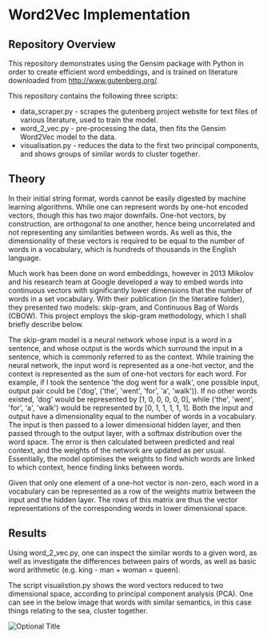 # Word2Vec Implementation

## Repository Overview

This repository demonstrates using the Gensim package with Python in order to create efficient word embeddings, and is trained on literature downloaded from http://www.gutenberg.org/. 

This repository contains the following three scripts:

* data_scraper.py - scrapes the gutenberg project website for text files of various literature, used to train the model.
* word_2_vec.py - pre-processing the data, then fits the Gensim Word2Vec model to the data.
* visualisation.py - reduces the data to the first two principal components, and shows groups of similar words to cluster together.




## Theory

In their initial string format, words cannot be easily digested by machine learning algorithms. While one can represent words by one-hot encoded vectors, though this has two major downfalls. One-hot vectors, by construction, are orthogonal to one another, hence being uncorrelated and not representing any similarities between words. As well as this, the dimensionality of these vectors is required to be equal to the number of words in a vocabulary, which is hundreds of thousands in the English language.

Much work has been done on word embeddings, however in 2013 Mikolov and his research team at Google developed a way to embed words into continuous vectors with significantly lower dimensions that the number of words in a set vocabulary. With their publication (in the literatire folder), they presented two models: skip-gram, and Continuous Bag of Words (CBOW). This project employs the skip-gram methodology, which I shall briefly describe below.

The skip-gram model is a neural network whose input is a word in a sentence, and whose output is the words which surround the input in a sentence, which is commonly referred to as the context. While training the neural network, the input word is represented as a one-hot vector, and the context is represented as the sum of one-hot vectors for each word. For example, if I took the sentence 'the dog went for a walk', one possible input, output pair could be ('dog', ('the', 'went', 'for', 'a', 'walk')). If no other words existed, 'dog' would be represented by [1, 0, 0, 0, 0, 0], while ('the', 'went', 'for', 'a', 'walk') would be represented by [0, 1, 1, 1, 1, 1]. Both the input and output have a dimensionality equal to the number of words in a vocabulary. The input is then passed to a lower dimensional hidden layer, and then passed through to the output layer, with a softmax distribution over the word space. The error is then calculated between predicted and real context, and the weights of the network are updated as per usual. Essentially, the model optimises the weights to find which words are linked to which context, hence finding links between words.

Given that only one element of a one-hot vector is non-zero, each word in a vocabulary can be represented as a row of the weights matrix between the input and the hidden layer. The rows of this matrix are thus the vector representations of the corresponding words in lower dimensional space.


## Results

Using word_2_vec.py, one can inspect the similar words to a given word, as well as investigate the differences between pairs of words, as well as basic word arithmetic (e.g. king - man + woman = queen).

The script visualistion.py shows the word vectors reduced to two dimensional space, according to principal component analysis (PCA). One can see in the below image that words with similar semantics, in this case things relating to the sea, cluster together.


![](https://github.com/joebarnes1996/word-2-vec/ocean.png?raw=true "Optional Title")



